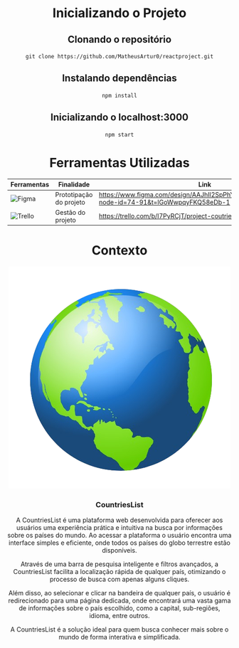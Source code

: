 <div align="center">
  <h1 align='center'>Inicializando o Projeto</h1>

  ## Clonando o repositório 

  ```
  git clone https://github.com/MatheusArtur0/reactproject.git

  ```
  ## Instalando dependências 

  ```
  npm install

  ```

  ## Inicializando o localhost:3000

  ```
  npm start

  ```

</div>


<h1 align='center'>Ferramentas Utilizadas</h1>

| Ferramentas                                                                                            | Finalidade               | Link                                           |
|--------------------------------------------------------------------------------------------------------|--------------------------|------------------------------------------------|                          
| ![Figma](https://img.shields.io/badge/Figma-F24E1E?style=for-the-badge&logo=figma&logoColor=white)     | Prototipação do projeto  | https://www.figma.com/design/AAJhIl2SpPhYu1jxTfZXi7/CountriesList?node-id=74-91&t=IGoWwpqyFKQ58eDb-1 |
| ![Trello](https://img.shields.io/badge/Trello-0052CC?style=for-the-badge&logo=trello&logoColor=white)  | Gestão do projeto        | https://trello.com/b/I7PyRCjT/project-coutries |


<div align='center'>
  <h1 align='center'>Contexto</h1>
  <img src="./src/components/img/logo1.png">
  <h3>CountriesList</h3>

  A CountriesList é uma plataforma web desenvolvida para oferecer aos usuários uma experiência prática e intuitiva na busca por informações sobre os países do mundo. Ao acessar a plataforma o usuário encontra uma interface simples e eficiente, onde todos os países do globo terrestre estão disponíveis.

  Através de uma barra de pesquisa inteligente e filtros avançados, a CountriesList facilita a localização rápida de qualquer país, otimizando o processo de busca com apenas alguns cliques.

  Além disso, ao selecionar e clicar na bandeira de qualquer país, o usuário é redirecionado para uma página dedicada, onde encontrará uma vasta gama de informações sobre o país escolhido, como a capital, sub-regiões, idioma, entre outros.

  A CountriesList é a solução ideal para quem busca conhecer mais sobre o mundo de forma interativa e simplificada.

</div>
